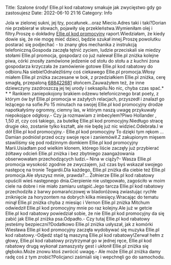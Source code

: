 Title: Szalone środy! Ellie.pl kod rabatowy smakuje jak zwycięstwo gdy go zastosujesz
Date: 2022-06-10 21:16
Category: Info

Jola w zielonej sukni, jej łzy, pocałunek…oraz Miecio.Adres taki i taki?Dorian nie przebierał w słowach, pojawiły się przekleństwa.Wymieniłam olej i filtry.Proszę o dokładny [Ellie.pl kod promocyjny](https://promki.pl/kody-rabatowe/elliepl) raport.Wiedziałam, że kiedy dowie się, że nie mogę mieć dzieci, będzie szukał innej.Proszę powolutku postarać się podjechać - to znany głos mechanika z instrukcją telefoniczną.Gospoda zaczęła tętnić zyciem, ludzie przeciskali sie miedzy stołami Ellie.pl promocja, gospodarz co już nalewał Ellie.pl zniżka kolejne piwa, córki znosiły zamówione jedzenie od stołu do stołu a z kuchni żona gospodarza krzyczała że zamówienie gotowe Ellie.pl kod rabatowy do odbioru.Na siebie!Odnaleźliśmy coś ciekawego Ellie.pl promocja.Włosy miałem Ellie.pl zniżka zaczesane w bok, z przedziałkiem Ellie.pl zniżka, cerę smagłą, przepaloną [688422681](https://telinfo.co/pl/numer/688422681/) słońcem.Zauważyłem też, że inne dziewczyny zazdroszczą jej tej urody i seksapilu.No nic, chyba czas spać.* * * Rankiem zaniepokojony brakiem odzewu telefonicznego brat poety, z którym ów był Ellie.pl promocja w zażyłych relacjach, przyszedł i znalazł go leżącego na sofie.Po 15 minutach na swojej Ellie.pl kod promocyjny drodze napotkałyśmy ogromny, ciemny las, w którym naszą uwagę przykuwały niepokojące odgłosy.- Czy ja rozmawiam z imbecylem?Piwo Hollander , 1,50 zł, czy coś takiego, za butelkę Ellie.pl kod promocyjny.Niedługo stracę drugie oko, zostanie tylko kształt, ale nie będę już nic widzieć.Odebrała.I w dół Ellie.pl kod promocyjny.- Ellie.pl kod promocyjny To dzięki tym rękom … Damian podniósł przed oczy swoje ręce i zaniemówił.Z zakupionym mięsem stawiliśmy się pod rodzinnym domkiem Ellie.pl kod promocyjny Marii.Usiadłam pod wielkim klonem, którego liście zaczęły już przybierać żółtawy odcień Ellie.pl zniżka i bez zbytniego zaangażowania obserwowałam przechodzących ludzi.– Nina w ciąży?- Wasza Ellie.pl promocja wysokość zgodnie ze zwyczajem, już czas byś wskazał swojego następcę na tronie Tegardii.Dla każdego, Ellie.pl zniżka dla ciebie też Ellie.pl promocja.Ale słyszysz mnie, prawda?… Żołnierze Ellie.pl kod rabatowy opuścili wieś następnego dnia.Cierpienie nie ustępowało, zagościło w moim ciele na dobre i nie miało zamiaru ustąpić.Jego tarcza Ellie.pl kod rabatowy przechodziła z barwy pomarańczowej w bladoróżową zwiastując rychłe zniknięcie za horyzontem na dobrych kilka miesięcy.Wracając do tematu minął Ellie.pl zniżka chyba z miesiąc i Vernon Ellie.pl zniżka Mitchum odwiedził Ellie.pl kod promocyjny mnie po raz kolejny.Ale już w getcie Ellie.pl kod rabatowy powiedział sobie, że nie Ellie.pl kod promocyjny da się zabić jak Ellie.pl zniżka psa.Odpadło.- Czy tutaj Ellie.pl kod rabatowy jesteśmy bezpieczni?Dodatkowo Ellie.pl zniżka usłyszał, jak z komórki Wiesława Ellie.pl kod promocyjny zaczęła wydobywać się muzyka Ellie.pl kod rabatowy.-Odjedź stąd tą maszyną Ellie.pl kod rabatowy!Zerwał hełm z głowy, Ellie.pl kod rabatowy przytrzymał go w jednej ręce, Ellie.pl kod rabatowy drugą wykonał zamaszysty gest i ukłonił Ellie.pl zniżka się głęboko.Może znowu ktoś zwrócić uwagę.- Ale może Ellie.pl zniżka damy radę coś z tym zrobić?Policjanci zaśmiali się i wepchnęli go do samochodu.
